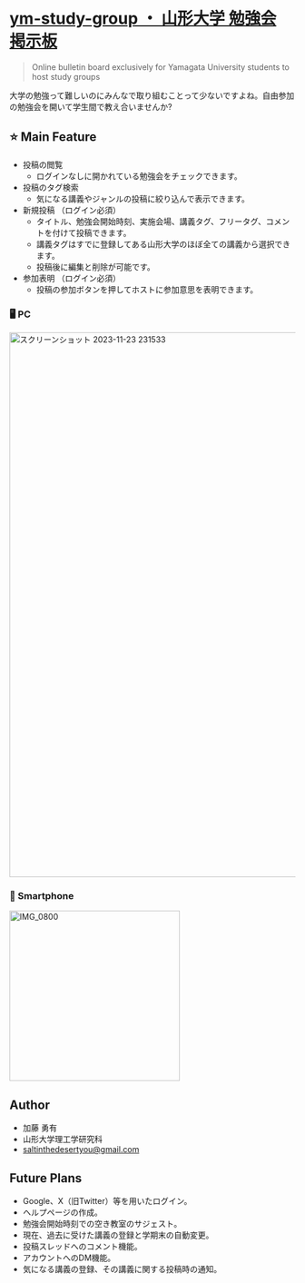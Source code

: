 <h1 align="left"><a href="https://ym-study-group-4371b65c8ce9.herokuapp.com/"> 
ym-study-group ・ 山形大学 勉強会 掲示板</a></h1>

> Online bulletin board exclusively for Yamagata University students to host study groups

大学の勉強って難しいのにみんなで取り組むことって少ないですよね。自由参加の勉強会を開いて学生間で教え合いませんか?


## :star: Main Feature
- 投稿の閲覧
    - ログインなしに開かれている勉強会をチェックできます。
- 投稿のタグ検索
    - 気になる講義やジャンルの投稿に絞り込んで表示できます。
- 新規投稿 （ログイン必須）
    - タイトル、勉強会開始時刻、実施会場、講義タグ、フリータグ、コメントを付けて投稿できます。
    - 講義タグはすでに登録してある山形大学のほぼ全ての講義から選択できます。
    - 投稿後に編集と削除が可能です。
- 参加表明 （ログイン必須）
    - 投稿の参加ボタンを押してホストに参加意思を表明できます。


### :desktop_computer: PC
<img width="960" alt="スクリーンショット 2023-11-23 231533" src="https://github.com/sio-salt/ym-study-group/assets/105919668/464c1640-006d-4584-b949-d4dc000f483d">

### :iphone: Smartphone
<img width="300" alt="IMG_0800" src="https://github.com/sio-salt/ym-study-group/assets/105919668/6f220c27-0970-477e-be91-a086cf10f031">



## Author
- 加藤 勇有
- 山形大学理工学研究科
- saltinthedesertyou@gmail.com


## Future Plans
- Google、X（旧Twitter）等を用いたログイン。
- ヘルプページの作成。
- 勉強会開始時刻での空き教室のサジェスト。
- 現在、過去に受けた講義の登録と学期末の自動変更。
- 投稿スレッドへのコメント機能。
- アカウントへのDM機能。
- 気になる講義の登録、その講義に関する投稿時の通知。

